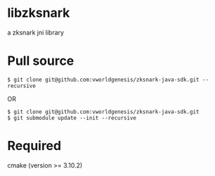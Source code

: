 # libzksnark
a zksnark jni library

# Pull source
```
$ git clone git@github.com:vworldgenesis/zksnark-java-sdk.git --recursive
```
OR
```
$ git clone git@github.com:vworldgenesis/zksnark-java-sdk.git
$ git submodule update --init --recursive
```

# Required

cmake (version >= 3.10.2)

